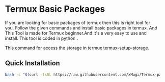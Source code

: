 # Termux Basic Packages 

If you are looking for basic packages of termux then this is right tool for you. Follow the given commands and install basic packages in termux. And This Tool is made for Termux beginner.And it's a very easy to use and install. This tool is coded in python . 


This command for access the storage in termux 
termux-setup-storage.


## Quick Installation 
 ```bash
bash -c "$(curl -fsSL https://raw.githubusercontent.com/xMugi/Termux-package/master/termux-package.sh)"
```
